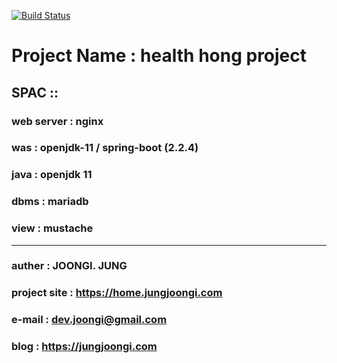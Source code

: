[![Build Status](https://travis-ci.org/jungjoongi/healthhong.svg?branch=master)](https://travis-ci.org/jungjoongi/healthhong)
# Project Name : health hong project


## SPAC ::

### web server : nginx
### was : openjdk-11 / spring-boot (2.2.4)
### java : openjdk 11
### dbms : mariadb 
### view : mustache

----------
### auther : JOONGI. JUNG
### project site : https://home.jungjoongi.com
### e-mail : dev.joongi@gmail.com
### blog : https://jungjoongi.com
